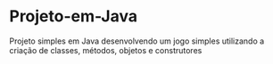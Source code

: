 # Projeto-em-Java
Projeto simples em Java desenvolvendo um jogo simples utilizando a criação de classes, métodos, objetos e construtores
